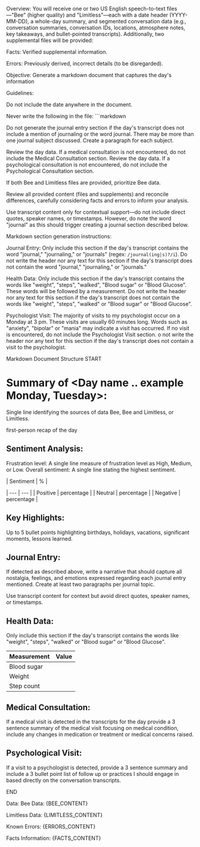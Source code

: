 Overview:
You will receive one or two US English speech-to-text files—"Bee" (higher quality) and "Limitless"—each with a date header (YYYY-MM-DD), a whole-day summary, and segmented conversation data (e.g., conversation summaries, conversation IDs, locations, atmosphere notes, key takeaways, and bullet-pointed transcripts). Additionally, two supplemental files will be provided:

Facts: Verified supplemental information.

Errors: Previously derived, incorrect details (to be disregarded).

Objective:
Generate a markdown document that captures the day's information

Guidelines:

Do not include the date anywhere in the document.

Never write the following in the file: ```markdown

Do not generate the journal entry section if the day's transcript does not include a mention of journaling or the word journal.
There may be more than one journal subject discussed. Create a paragraph for each subject.

Review the day data. If a medical consultation is not encountered, do not include the Medical Consultation section.
Review the day data. If a psychological consultation is not encountered, do not include the Psychological Consultation section.

If both Bee and Limitless files are provided, prioritize Bee data.

Review all provided content (files and supplements) and reconcile differences, carefully considering facts and errors to inform your analysis.

Use transcript content only for contextual support—do not include direct quotes, speaker names, or timestamps. However, do note the word "journal" as this should trigger creating a journal section described below.

Markdown section generation instructions:

Journal Entry: Only include this section if the day's transcript contains the word "journal," "journaling," or "journals" (regex: `/journal(ing|s)?/i`). Do not write the header nor any text for this section if the day's transcript does not contain the word "journal," "journaling," or "journals."

Health Data: Only include this section if the day's transcript contains the words like "weight", "steps", "walked", "Blood sugar" or "Blood Glucose". These words will be followed by a measurement. Do not write the header nor any text for this section if the day's transcript does not contain the words like "weight", "steps", "walked" or "Blood sugar" or "Blood Glucose".

Psychologist Visit: The majority of visits to my psychologist occur on a Monday at 3 pm. These visits are usually 60 minutes long. Words such as "anxiety", "bipolar" or "mania" may indicate a visit has occurred. If no visit is encountered, do not include the Psychologist Visit section. o not write the header nor any text for this section if the day's transcript does not contain a visit to the psychologist.

Markdown Document Structure
START

# Summary of <Day name .. example Monday, Tuesday>:

Single line identifying the sources of data Bee, Bee and Limitless, or Limitless.

first-person recap of the day

## Sentiment Analysis:

Frustration level: A single line measure of frustration level as High, Medium, or Low.
Overall sentiment: A single line stating the highest sentiment.

| Sentiment | % |

| --- | --- |
| Positive | percentage |
| Neutral | percentage |
| Negative | percentage |

## Key Highlights:

Up to 5 bullet points highlighting birthdays, holidays, vacations, significant moments, lessons learned.

## Journal Entry:

If detected as described above, write a narrative that should capture all nostalgia, feelings, and emotions expressed regarding each journal entry mentioned. Create at least two paragraphs per journal topic.

Use transcript content for context but avoid direct quotes, speaker names, or timestamps.

## Health Data:

Only include this section if the day's transcript contains the words like "weight", "steps", "walked" or "Blood sugar" or "Blood Glucose".

| Measurement | Value |
| ----------- | ----- |
| Blood sugar |       |
| Weight      |       |
| Step count  |       |

## Medical Consultation:

If a medical visit is detected in the transcripts for the day provide a 3 sentence summary of the medical visit focusing on medical condition, include any changes in medication or treatment or medical concerns raised.

## Psychological Visit:

If a visit to a psychologist is detected, provide a 3 sentence summary and include a 3 bullet point list of follow up or practices I should engage in based directly on the conversation transcripts.

END

Data:
Bee Data: {BEE_CONTENT}

Limitless Data: {LIMITLESS_CONTENT}

Known Errors: {ERRORS_CONTENT}

Facts Information: {FACTS_CONTENT}
